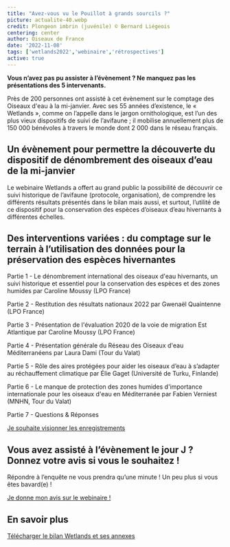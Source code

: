```yaml
---
title: "Avez-vous vu le Pouillot à grands sourcils ?"
picture: actualite-40.webp
credit: Plongeon imbrin (juvénile) © Bernard Liégeois
centering: center
author: Oiseaux de France
date: '2022-11-08'
tags: ['wetlands2022','webinaire','rétrospectives']
active: true
---
```


**Vous n’avez pas pu assister à l’évènement ? Ne manquez pas les présentations des 5 intervenants.**

Près de 200 personnes ont assisté à cet évènement sur le comptage des Oiseaux d'eau à la mi-janvier. Avec ses 55 années d’existence, le « Wetlands », comme on l’appelle dans le jargon ornithologique, est l’un des plus vieux dispositifs de suivi de l’avifaune ; il mobilise annuellement plus de 150 000 bénévoles à travers le monde dont 2 000 dans le réseau français.  

## Un évènement pour permettre la découverte du dispositif de dénombrement des oiseaux d’eau de la mi-janvier

Le webinaire Wetlands a offert au grand public la possibilité de découvrir ce suivi historique de l’avifaune (protocole, organisation), de comprendre les différents résultats présentés dans le bilan mais aussi, et surtout, l’utilité de ce dispositif pour la conservation des espèces d’oiseaux d’eau hivernants à différentes échelles.  

## Des interventions variées : du comptage sur le terrain à l’utilisation des données pour la préservation des espèces hivernantes 

Partie 1 - Le dénombrement international des oiseaux d'eau hivernants, un suivi historique et essentiel pour la conservation des espèces et des zones humides par  Caroline Moussy (LPO France) 

Partie 2 - Restitution des résultats nationaux 2022 par Gwenaël Quaintenne (LPO France) 

Partie 3 - Présentation de l'évaluation 2020 de la voie de migration Est Atlantique par Caroline Moussy (LPO France) 

Partie 4 - Présentation générale du Réseau des Oiseaux d'eau Méditerranéens par Laura Dami (Tour du Valat) 

Partie 5 - Rôle des aires protégées pour aider les oiseaux d’eau à s’adapter au réchauffement climatique par Élie Gaget (Université de Turku, Finlande) 

Partie 6 - Le manque de protection des zones humides d'importance internationale pour les oiseaux d'eau en Méditerranée par Fabien Verniest (MNHN, Tour du Valat) 

Partie 7 - Questions & Réponses 

<div style="align-center"><a href="https://www.youtube.com/playlist?list=PL2otdJu2pvJf8oQQtytah1410tF9qR3XH"  target="_blank" class="v-btn v-btn--is-elevated  elevation-2 v-size--default success"> Je souhaite visionner les enregistrements</a></div>


## Vous avez assisté à l’évènement le jour J ? Donnez votre avis si vous le souhaitez ! 

Répondre à l’enquête ne vous prendra qu’une minute ! Un peu plus si vous êtes bavard(e) !  

<div style="align-center"><a href="https://forms.office.com/Pages/ResponsePage.aspx?id=_5Tw-2uRf0qWp88ApY-5aiaJc0dZ9nFCstRhrehF-ndUME1PNUtGWjNFRE01NE5UNDk5WDRCOUNKTy4u"  target="_blank" class="v-btn v-btn--is-elevated  elevation-2 v-size--default success">Je donne mon avis sur le webinaire !</a></div>

## En savoir plus  

[Télécharger le bilan Wetlands et ses annexes](https://www.lpo.fr/la-lpo-en-actions/connaissance-des-especes-sauvages/suivis-ornithologiques/oiseaux-d-eau/wetlands-international/telechargez-les-bilans-wetlands) 
